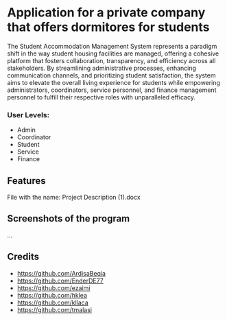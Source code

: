 # Application for a private company that offers dormitores for students 
The Student Accommodation Management System represents a paradigm shift in the way student housing facilities are managed, offering a cohesive platform that fosters collaboration, transparency, and efficiency across all stakeholders. By streamlining administrative processes, enhancing communication channels, and prioritizing student satisfaction, the system aims to elevate the overall living experience for students while empowering administrators, coordinators, service personnel, and finance management personnel to fulfill their respective roles with unparalleled efficacy.
### User Levels:
- Admin
- Coordinator
- Student
- Service
- Finance
## Features
File with the name: Project Description (1).docx
## Screenshots of the program
...
## Credits
- https://github.com/ArdisaBeqja
- https://github.com/EnderDE77
- https://github.com/ezaimi
- https://github.com/hklea
- https://github.com/kllaca
- https://github.com/tmalasi
